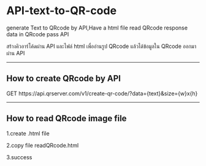 # API-text-to-QR-code
<p>generate Text to QRcode by API,Have a html file read QRcode response data in QRcode pass API</p>
<p>สร้างคิวอาร์โค้ดผ่าน API และไฟล์ html เพื่ออ่านรูป QRcode แล้วได้ข้อมูลใน QRcode ออกมาผ่าน API</p>
<hr>
<h2>How to create QRcode by API</h2>
<label>GET https://api.qrserver.com/v1/create-qr-code/?data={text}&size={w}x{h}</label>
<hr>
<h2>How to read QRcode image file</h2>
<p>1.create .html file</p>
<p>2.copy file readQRcode.html</p>
<p>3.success</p>
